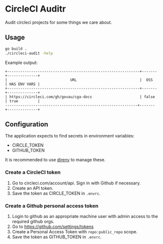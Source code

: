 # CircleCI Auditr

Audit circleci projects for some things we care about.

## Usage

```bash
go build .
./circleci-audit -help
```

Example output:

```
+-------------------------------------------------------------+-------+--------------+
|                             URL                             |  OSS  | HAS ENV VARS |
+-------------------------------------------------------------+-------+--------------+
| https://circleci.com/gh/govau/cga-docs                      | false | true         |
-------------------------------------------------------------+-------+--------------+
```

## Configuration

The application expects to find secrets in environment variables:
- CIRCLE_TOKEN
- GITHUB_TOKEN 

It is recommended to use [direnv](https://direnv.net/) to manage these.

### Create a CircleCI token

1. Go to circleci.com/account/api. Sign in with Github if necessary.
2. Create an API token.
3. Save the token as CIRCLE_TOKEN in `.envrc`.

### Create a Github personal access token

1. Login to github as an appropriate machine user with admin access to the required github orgs.
2. Go to https://github.com/settings/tokens
3. Create a Personal Access Token with `repo:public_repo` scope.
4. Save the token as GITHUB_TOKEN in `.envrc`.
